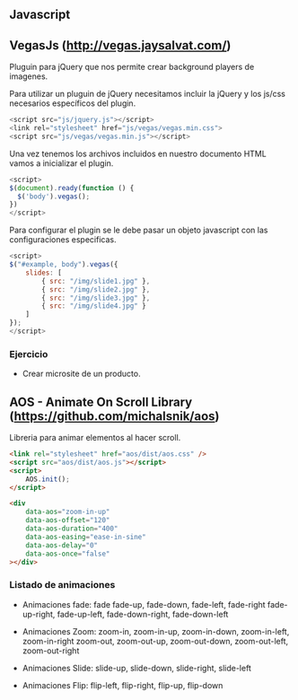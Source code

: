 ## Javascript

## VegasJs (http://vegas.jaysalvat.com/)

Pluguin para jQuery que nos permite crear background players de imagenes.

Para utilizar un pluguin de jQuery necesitamos incluir la jQuery y los js/css necesarios específicos del plugin.

```javascript
<script src="js/jquery.js"></script>
<link rel="stylesheet" href="js/vegas/vegas.min.css">
<script src="js/vegas/vegas.min.js"></script>
```

Una vez tenemos los archivos incluidos en nuestro documento HTML vamos a inicializar el plugin.

```javascript
<script>
$(document).ready(function () {
  $('body').vegas();
})
</script>
```

Para configurar el plugin se le debe pasar un objeto javascript con las configuraciones especificas.

```javascript
<script>
$("#example, body").vegas({
    slides: [
        { src: "/img/slide1.jpg" },
        { src: "/img/slide2.jpg" },
        { src: "/img/slide3.jpg" },
        { src: "/img/slide4.jpg" }
    ]
});
</script>
```

### Ejercicio

- Crear microsite de un producto.



## AOS - Animate On Scroll Library (https://github.com/michalsnik/aos)

Libreria para animar elementos al hacer scroll.

```html
<link rel="stylesheet" href="aos/dist/aos.css" />
<script src="aos/dist/aos.js"></script>
<script>
    AOS.init();
</script>
```

```html
<div
    data-aos="zoom-in-up"
    data-aos-offset="120"
    data-aos-duration="400"
    data-aos-easing="ease-in-sine"
    data-aos-delay="0"
    data-aos-once="false"
></div>
```

### Listado de animaciones

- Animaciones fade:
fade fade-up, fade-down, fade-left, fade-right
fade-up-right, fade-up-left, fade-down-right, fade-down-left

- Animaciones Zoom:
 zoom-in, zoom-in-up, zoom-in-down, zoom-in-left, zoom-in-right
 zoom-out, zoom-out-up, zoom-out-down, zoom-out-left, zoom-out-right 

- Animaciones Slide:
slide-up, slide-down, slide-right, slide-left

- Animaciones Flip:
flip-left, flip-right, flip-up, flip-down